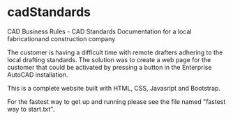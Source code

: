 # cadStandards
CAD Business Rules - CAD Standards Documentation for a local fabricationand construction company

The customer is having a difficult time with remote drafters adhering to the local drafting standards. 
The solution was to create a web page for the customer that could be activated by pressing a button in the Enterprise AutoCAD installation. 

This is a complete website built with HTML, CSS, Javasript and Bootstrap. 

For the fastest way to get up and running please see the file named "fastest way to start.txt".
